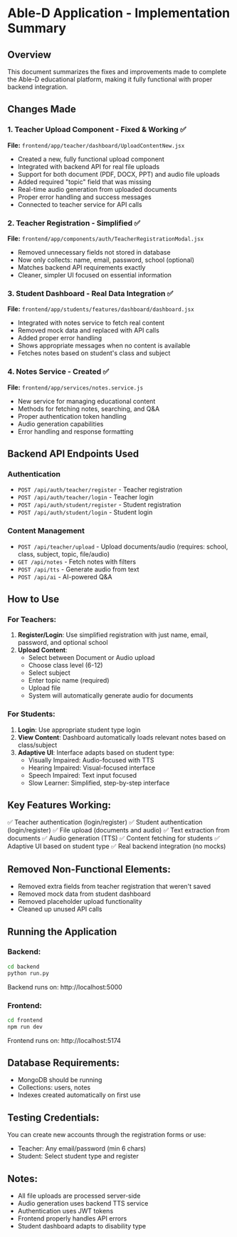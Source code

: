 # Able-D Application - Implementation Summary

## Overview
This document summarizes the fixes and improvements made to complete the Able-D educational platform, making it fully functional with proper backend integration.

## Changes Made

### 1. Teacher Upload Component - Fixed & Working ✅
**File:** `frontend/app/teacher/dashboard/UploadContentNew.jsx`
- Created a new, fully functional upload component
- Integrated with backend API for real file uploads
- Support for both document (PDF, DOCX, PPT) and audio file uploads
- Added required "topic" field that was missing
- Real-time audio generation from uploaded documents
- Proper error handling and success messages
- Connected to teacher service for API calls

### 2. Teacher Registration - Simplified ✅
**File:** `frontend/app/components/auth/TeacherRegistrationModal.jsx`
- Removed unnecessary fields not stored in database
- Now only collects: name, email, password, school (optional)
- Matches backend API requirements exactly
- Cleaner, simpler UI focused on essential information

### 3. Student Dashboard - Real Data Integration ✅
**File:** `frontend/app/students/features/dashboard/dashboard.jsx`
- Integrated with notes service to fetch real content
- Removed mock data and replaced with API calls
- Added proper error handling
- Shows appropriate messages when no content is available
- Fetches notes based on student's class and subject

### 4. Notes Service - Created ✅
**File:** `frontend/app/services/notes.service.js`
- New service for managing educational content
- Methods for fetching notes, searching, and Q&A
- Proper authentication token handling
- Audio generation capabilities
- Error handling and response formatting

## Backend API Endpoints Used

### Authentication
- `POST /api/auth/teacher/register` - Teacher registration
- `POST /api/auth/teacher/login` - Teacher login
- `POST /api/auth/student/register` - Student registration
- `POST /api/auth/student/login` - Student login

### Content Management
- `POST /api/teacher/upload` - Upload documents/audio (requires: school, class, subject, topic, file/audio)
- `GET /api/notes` - Fetch notes with filters
- `POST /api/tts` - Generate audio from text
- `POST /api/ai` - AI-powered Q&A

## How to Use

### For Teachers:
1. **Register/Login**: Use simplified registration with just name, email, password, and optional school
2. **Upload Content**: 
   - Select between Document or Audio upload
   - Choose class level (6-12)
   - Select subject
   - Enter topic name (required)
   - Upload file
   - System will automatically generate audio for documents

### For Students:
1. **Login**: Use appropriate student type login
2. **View Content**: Dashboard automatically loads relevant notes based on class/subject
3. **Adaptive UI**: Interface adapts based on student type:
   - Visually Impaired: Audio-focused with TTS
   - Hearing Impaired: Visual-focused interface
   - Speech Impaired: Text input focused
   - Slow Learner: Simplified, step-by-step interface

## Key Features Working:
✅ Teacher authentication (login/register)
✅ Student authentication (login/register)
✅ File upload (documents and audio)
✅ Text extraction from documents
✅ Audio generation (TTS)
✅ Content fetching for students
✅ Adaptive UI based on student type
✅ Real backend integration (no mocks)

## Removed Non-Functional Elements:
- Removed extra fields from teacher registration that weren't saved
- Removed mock data from student dashboard
- Removed placeholder upload functionality
- Cleaned up unused API calls

## Running the Application

### Backend:
```bash
cd backend
python run.py
```
Backend runs on: http://localhost:5000

### Frontend:
```bash
cd frontend
npm run dev
```
Frontend runs on: http://localhost:5174

## Database Requirements:
- MongoDB should be running
- Collections: users, notes
- Indexes created automatically on first use

## Testing Credentials:
You can create new accounts through the registration forms or use:
- Teacher: Any email/password (min 6 chars)
- Student: Select student type and register

## Notes:
- All file uploads are processed server-side
- Audio generation uses backend TTS service
- Authentication uses JWT tokens
- Frontend properly handles API errors
- Student dashboard adapts to disability type
